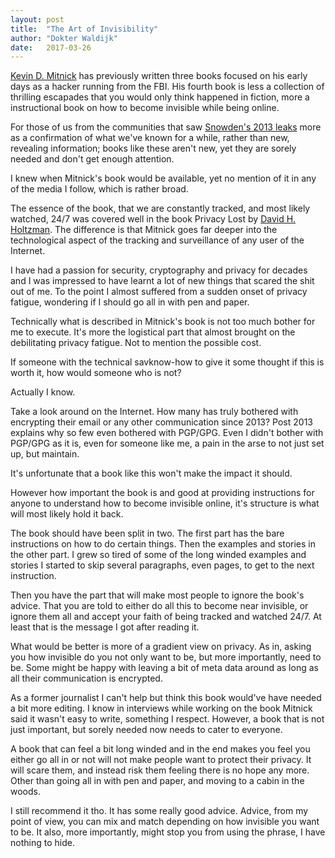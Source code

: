 ```yaml
---
layout: post
title:  "The Art of Invisibility"
author: "Dokter Waldijk"
date:   2017-03-26
---
```

[Kevin D. Mitnick](https://en.wikipedia.org/wiki/Kevin_Mitnick) has previously written three books focused on his early days as a hacker running from the FBI. His fourth book is less a collection of thrilling escapades that you would only think happened in fiction, more a instructional book on how to become invisible while being online.

For those of us from the communities that saw [Snowden's 2013 leaks](https://dokterw.github.io/2017/03/20/Privacy-Lost/) more as a confirmation of what we've known for a while, rather than new, revealing information; books like these aren't new, yet they are sorely needed and don't get enough attention.

I knew when Mitnick's book would be available, yet no mention of it in any of the media I follow, which is rather broad.

The essence of the book, that we are constantly tracked, and most likely watched, 24/7 was covered well in the book Privacy Lost by [David H. Holtzman](https://en.wikipedia.org/wiki/David_H._Holtzman). The difference is that Mitnick goes far deeper into the technological aspect of the tracking and surveillance of any user of the Internet.

I have had a passion for security, cryptography and privacy for decades and I was impressed to have learnt a lot of new things that scared the shit out of me. To the point I almost suffered from a sudden onset of privacy fatigue, wondering if I should go all in with pen and paper.

Technically what is described in Mitnick's book is not too much bother for me to execute. It's more the logistical part that almost brought on the debilitating privacy fatigue. Not to mention the possible cost.

If someone with the technical savknow-how to give it some thought if this is worth it, how would someone who is not?

Actually I know.

Take a look around on the Internet. How many has truly bothered with encrypting their email or any other communication since 2013? Post 2013 explains why so few even bothered with PGP/GPG. Even I didn't bother with PGP/GPG as it is, even for someone like me, a pain in the arse to not just set up, but maintain.

It's unfortunate that a book like this won't make the impact it should.

However how important the book is and good at providing instructions for anyone to understand how to become invisible online, it's structure is what will most likely hold it back.

The book should have been split in two. The first part has the bare instructions on how to do certain things. Then the examples and stories in the other part. I grew so tired of some of the long winded examples and stories I started to skip several paragraphs, even pages, to get to the next instruction.

Then you have the part that will make most people to ignore the book's advice. That you are told to either do all this to become near invisible, or ignore them all and accept your faith of being tracked and watched 24/7. At least that is the message I got after reading it.

What would be better is more of a gradient view on privacy. As in, asking you how invisible do you not only want to be, but more importantly, need to be. Some might be happy with leaving a bit of meta data around as long as all their communication is encrypted.

As a former journalist I can't help but think this book would've have needed a bit more editing. I know in interviews while working on the book Mitnick said it wasn't easy to write, something I respect. However, a book that is not just important, but sorely needed now needs to cater to everyone.

A book that can feel a bit long winded and in the end makes you feel you either go all in or not will not make people want to protect their privacy. It will scare them, and instead risk them feeling there is no hope any more. Other than going all in with pen and paper, and moving to a cabin in the woods.

I still recommend it tho. It has some really good advice. Advice, from my point of view, you can mix and match depending on how invisible you want to be. It also, more importantly, might stop you from using the phrase, I have nothing to hide.
